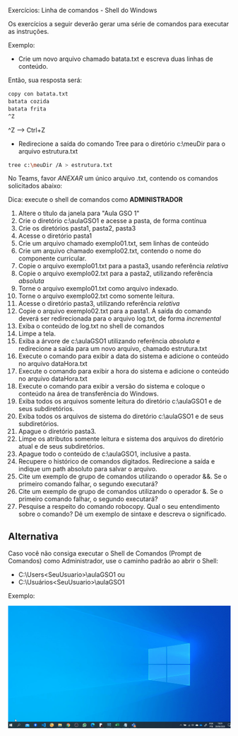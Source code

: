 Exercícios: Linha de comandos - Shell do Windows

Os exercícios a seguir deverão gerar uma série de comandos para executar as instruções.

Exemplo:
* Crie um novo arquivo chamado batata.txt e escreva duas linhas de conteúdo.

Então, sua resposta será:

```bash
copy con batata.txt
batata cozida
batata frita
^Z
```
^Z --> Ctrl+Z

* Redirecione a saída do comando Tree para o diretório c:\meuDir para o arquivo estrutura.txt

```bash
tree c:\meuDir /A > estrutura.txt
```

No Teams, favor *ANEXAR* um único arquivo .txt, contendo os comandos solicitados abaixo:

Dica: execute o shell de comandos como **ADMINISTRADOR**

1. Altere o título da janela para "Aula GSO 1"
1. Crie o diretório c:\aulaGSO1 e acesse a pasta, de forma contínua
1. Crie os diretórios pasta1, pasta2, pasta3
1. Acesse o diretório pasta1
1. Crie um arquivo chamado exemplo01.txt, sem linhas de conteúdo
1. Crie um arquivo chamado exemplo02.txt, contendo o nome do componente curricular.
1. Copie o arquivo exemplo01.txt para a pasta3, usando referência *relativa*
1. Copie o arquivo exemplo02.txt para a pasta2, utilizando referência *absoluta*
1. Torne o arquivo exemplo01.txt como arquivo indexado.
1. Torne o arquivo exemplo02.txt como somente leitura.
1. Acesse o diretório pasta3, utilizando referência *relativa*
1. Copie o arquivo exemplo02.txt para a pasta1. A saída do comando deverá ser redirecionada para o arquivo log.txt, de forma *incremental*
1. Exiba o conteúdo de log.txt no shell de comandos
1. Limpe a tela.
1. Exiba a árvore de c:\aulaGSO1 utilizando referência *absoluta* e redirecione a saída para um novo arquivo, chamado estrutura.txt
1. Execute o comando para exibir a data do sistema e adicione o conteúdo no arquivo dataHora.txt
1. Execute o comando para exibir a hora do sistema e adicione o conteúdo no arquivo dataHora.txt
1. Execute o comando para exibir a versão do sistema e coloque o conteúdo na área de transferência do Windows.
1. Exiba todos os arquivos somente leitura do diretório c:\aulaGSO1 e de seus subdiretórios.
1. Exiba todos os arquivos de sistema do diretório c:\aulaGSO1 e de seus subdiretórios.
1. Apague o diretório pasta3.
1. Limpe os atributos somente leitura e sistema dos arquivos do diretório atual e de seus subdiretórios.
1. Apague todo o conteúdo de c:\aulaGSO1, inclusive a pasta.
1. Recupere o histórico de comandos digitados. Redirecione a saída e indique um path absoluto para salvar o arquivo.
1. Cite um exemplo de grupo de comandos utilizando o operador &&. Se o primeiro comando falhar, o segundo executará?
1. Cite um exemplo de grupo de comandos utilizando o operador &. Se o primeiro comando falhar, o segundo executará?
1. Pesquise a respeito do comando robocopy. Qual o seu entendimento sobre o comando? Dê um exemplo de sintaxe e descreva o significado.

## Alternativa
Caso você não consiga executar o Shell de Comandos (Prompt de Comandos) como Administrador, use o caminho padrão ao abrir o Shell:

* C:\Users\<SeuUsuario>\aulaGSO1
ou
* C:\Usuários\<SeuUsuario>\aulaGSO1

Exemplo:

![Exemplo](../content/image/026.gif)
